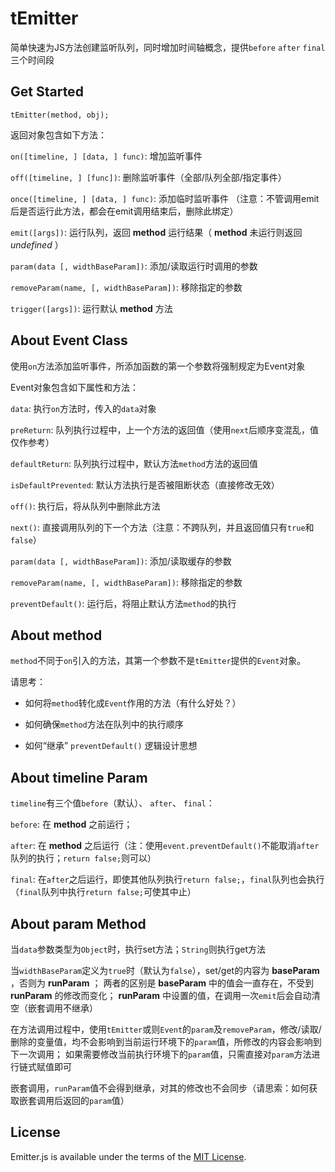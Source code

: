 tEmitter
=======

简单快速为JS方法创建监听队列，同时增加时间轴概念，提供`before` `after` `final`三个时间段




## Get Started


	tEmitter(method, obj);



返回对象包含如下方法：

`on([timeline, ] [data, ] func)`: 增加监听事件

`off([timeline, ] [func])`: 删除监听事件（全部/队列全部/指定事件）

`once([timeline, ] [data, ] func)`: 添加临时监听事件
（注意：不管调用emit后是否运行此方法，都会在emit调用结束后，删除此绑定）

`emit([args])`: 运行队列，返回 **method** 运行结果（ **method** 未运行则返回 _undefined_ ）

`param(data [, widthBaseParam])`: 添加/读取运行时调用的参数

`removeParam(name, [, widthBaseParam])`: 移除指定的参数

`trigger([args])`: 运行默认 **method** 方法




## About Event Class

使用`on`方法添加监听事件，所添加函数的第一个参数将强制规定为Event对象

Event对象包含如下属性和方法：

`data`: 执行`on`方法时，传入的`data`对象

`preReturn`: 队列执行过程中，上一个方法的返回值（使用`next`后顺序变混乱，值仅作参考）

`defaultReturn`: 队列执行过程中，默认方法`method`方法的返回值

`isDefaultPrevented`: 默认方法执行是否被阻断状态（直接修改无效）

`off()`: 执行后，将从队列中删除此方法

`next()`: 直接调用队列的下一个方法（注意：不跨队列，并且返回值只有`true`和`false`）

`param(data [, widthBaseParam])`: 添加/读取缓存的参数

`removeParam(name, [, widthBaseParam])`: 移除指定的参数

`preventDefault()`: 运行后，将阻止默认方法`method`的执行



## About method

`method`不同于`on`引入的方法，其第一个参数不是`tEmitter`提供的`Event`对象。

请思考：

* 如何将`method`转化成`Event`作用的方法（有什么好处？）

* 如何确保`method`方法在队列中的执行顺序

* 如何“继承” `preventDefault()` 逻辑设计思想



## About timeline Param

`timeline`有三个值`before`（默认）、 `after`、 `final`：

`before`: 在 **method** 之前运行；

`after`: 在 **method** 之后运行（注：使用`event.preventDefault()`不能取消`after`队列的执行；`return false;`则可以）

`final`: 在`after`之后运行，即使其他队列执行`return false;`，`final`队列也会执行（`final`队列中执行`return false;`可使其中止）




## About param Method

当`data`参数类型为`Object`时，执行set方法；`String`则执行get方法

当`widthBaseParam`定义为`true`时（默认为`false`），set/get的内容为 **baseParam** ，否则为 **runParam** ；
两者的区别是 **baseParam** 中的值会一直存在，不受到 **runParam** 的修改而变化； **runParam** 中设置的值，在调用一次`emit`后会自动清空（嵌套调用不继承）

在方法调用过程中，使用`tEmitter`或则`Event`的`param`及`removeParam`，修改/读取/删除的变量值，均不会影响到当前运行环境下的`param`值，所修改的内容会影响到下一次调用；
如果需要修改当前执行环境下的`param`值，只需直接对`param`方法进行链式赋值即可

嵌套调用，`runParam`值不会得到继承，对其的修改也不会同步（请思索：如何获取嵌套调用后返回的`param`值）



## License

Emitter.js is available under the terms of the [MIT License](./LICENSE.md).